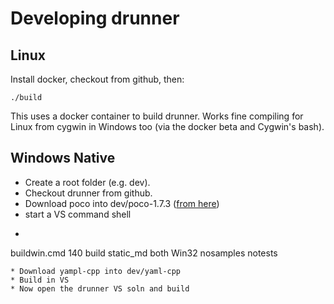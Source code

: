 # Developing drunner

## Linux

Install docker, checkout from github, then:
```
./build
```

This uses a docker container to build drunner. Works fine compiling for Linux from cygwin in Windows too (via the docker beta and Cygwin's bash).


## Windows Native
* Create a root folder (e.g. dev).
* Checkout drunner from github.
* Download poco into dev/poco-1.7.3 ([from here](http://pocoproject.org/releases/poco-1.7.3/poco-1.7.3.tar.gz "1.7.3"))
* start a VS command shell
* ```
buildwin.cmd 140 build static_md both Win32 nosamples notests
```
* Download yampl-cpp into dev/yaml-cpp
* Build in VS
* Now open the drunner VS soln and build

